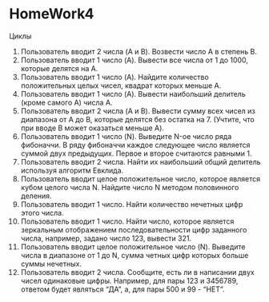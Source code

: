 # HomeWork4
Циклы
1.	Пользователь вводит 2 числа (A и B). Возвести число A в степень B.
2.	Пользователь вводит 1 число (A). Вывести все числа от 1 до 1000, которые делятся на A.
3.	Пользователь вводит 1 число (A). Найдите количество положительных целых чисел, квадрат которых меньше A.
4.	Пользователь вводит 1 число (A). Вывести наибольший делитель (кроме самого A) числа A.
5.	Пользователь вводит 2 числа (A и B). Вывести сумму всех чисел из диапазона от A до B, которые делятся без остатка на 7. (Учтите, что при вводе B может оказаться меньше A).
6.	Пользователь вводит 1 число (N). Выведите N-ое число ряда фибоначчи. В ряду фибоначчи каждое следующее число является суммой двух предыдущих. Первое и второе считаются равными 1.
7.	Пользователь вводит 2 числа. Найти их наибольший общий делитель используя алгоритм Евклида.
8.	Пользователь вводит целое положительное число, которое является кубом целого числа N. Найдите число N методом половинного деления.
9.	Пользователь вводит 1 число. Найти количество нечетных цифр этого числа.
10.	Пользователь вводит 1 число. Найти число, которое является зеркальным отображением последовательности цифр заданного числа, например, задано число 123, вывести 321.
11.	Пользователь вводит целое положительное  число (N). Выведите числа в диапазоне от 1 до N, сумма четных цифр которых больше суммы нечетных. 
12.	Пользователь вводит 2 числа. Сообщите, есть ли в написании двух чисел одинаковые цифры. Например, для пары 123 и 3456789, ответом будет являться “ДА”, а, для пары 500 и 99 - “НЕТ”.
